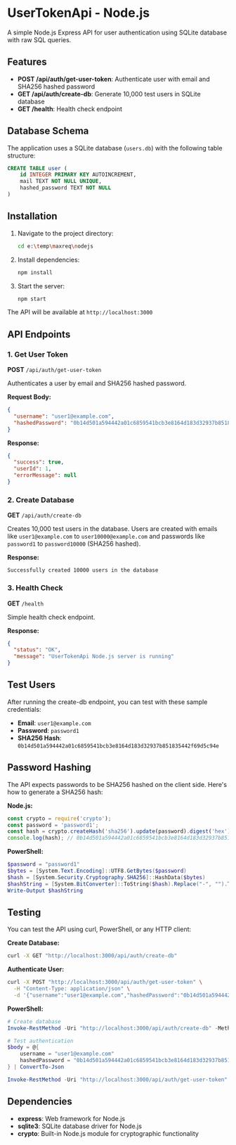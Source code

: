 # UserTokenApi - Node.js

A simple Node.js Express API for user authentication using SQLite database with raw SQL queries.

## Features

- **POST /api/auth/get-user-token**: Authenticate user with email and SHA256 hashed password
- **GET /api/auth/create-db**: Generate 10,000 test users in SQLite database
- **GET /health**: Health check endpoint

## Database Schema

The application uses a SQLite database (`users.db`) with the following table structure:

```sql
CREATE TABLE user (
    id INTEGER PRIMARY KEY AUTOINCREMENT,
    mail TEXT NOT NULL UNIQUE,
    hashed_password TEXT NOT NULL
)
```

## Installation

1. Navigate to the project directory:
   ```bash
   cd e:\temp\maxreq\nodejs
   ```

2. Install dependencies:
   ```bash
   npm install
   ```

3. Start the server:
   ```bash
   npm start
   ```

The API will be available at `http://localhost:3000`

## API Endpoints

### 1. Get User Token
**POST** `/api/auth/get-user-token`

Authenticates a user by email and SHA256 hashed password.

**Request Body:**
```json
{
  "username": "user1@example.com",
  "hashedPassword": "0b14d501a594442a01c6859541bcb3e8164d183d32937b851835442f69d5c94e"
}
```

**Response:**
```json
{
  "success": true,
  "userId": 1,
  "errorMessage": null
}
```

### 2. Create Database
**GET** `/api/auth/create-db`

Creates 10,000 test users in the database. Users are created with emails like `user1@example.com` to `user10000@example.com` and passwords like `password1` to `password10000` (SHA256 hashed).

**Response:**
```
Successfully created 10000 users in the database
```

### 3. Health Check
**GET** `/health`

Simple health check endpoint.

**Response:**
```json
{
  "status": "OK",
  "message": "UserTokenApi Node.js server is running"
}
```

## Test Users

After running the create-db endpoint, you can test with these sample credentials:

- **Email**: `user1@example.com`
- **Password**: `password1`
- **SHA256 Hash**: `0b14d501a594442a01c6859541bcb3e8164d183d32937b851835442f69d5c94e`

## Password Hashing

The API expects passwords to be SHA256 hashed on the client side. Here's how to generate a SHA256 hash:

**Node.js:**
```javascript
const crypto = require('crypto');
const password = 'password1';
const hash = crypto.createHash('sha256').update(password).digest('hex');
console.log(hash); // 0b14d501a594442a01c6859541bcb3e8164d183d32937b851835442f69d5c94e
```

**PowerShell:**
```powershell
$password = "password1"
$bytes = [System.Text.Encoding]::UTF8.GetBytes($password)
$hash = [System.Security.Cryptography.SHA256]::HashData($bytes)
$hashString = [System.BitConverter]::ToString($hash).Replace("-", "").ToLower()
Write-Output $hashString
```

## Testing

You can test the API using curl, PowerShell, or any HTTP client:

**Create Database:**
```bash
curl -X GET "http://localhost:3000/api/auth/create-db"
```

**Authenticate User:**
```bash
curl -X POST "http://localhost:3000/api/auth/get-user-token" \
  -H "Content-Type: application/json" \
  -d '{"username":"user1@example.com","hashedPassword":"0b14d501a594442a01c6859541bcb3e8164d183d32937b851835442f69d5c94e"}'
```

**PowerShell:**
```powershell
# Create database
Invoke-RestMethod -Uri "http://localhost:3000/api/auth/create-db" -Method Get

# Test authentication
$body = @{
    username = "user1@example.com"
    hashedPassword = "0b14d501a594442a01c6859541bcb3e8164d183d32937b851835442f69d5c94e"
} | ConvertTo-Json

Invoke-RestMethod -Uri "http://localhost:3000/api/auth/get-user-token" -Method Post -Body $body -ContentType "application/json"
```

## Dependencies

- **express**: Web framework for Node.js
- **sqlite3**: SQLite database driver for Node.js
- **crypto**: Built-in Node.js module for cryptographic functionality
